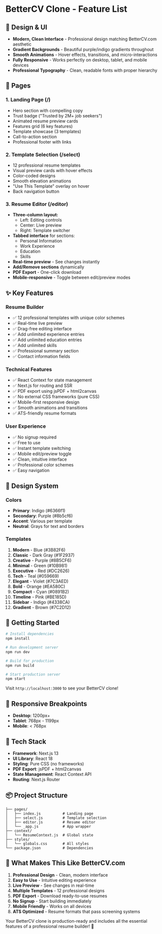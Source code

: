 # BetterCV Clone - Feature List

## 🎨 Design & UI
- **Modern, Clean Interface** - Professional design matching BetterCV.com aesthetic
- **Gradient Backgrounds** - Beautiful purple/indigo gradients throughout
- **Smooth Animations** - Hover effects, transitions, and micro-interactions
- **Fully Responsive** - Works perfectly on desktop, tablet, and mobile devices
- **Professional Typography** - Clean, readable fonts with proper hierarchy

## 📄 Pages

### 1. Landing Page (/)
- Hero section with compelling copy
- Trust badge ("Trusted by 2M+ job seekers")
- Animated resume preview cards
- Features grid (6 key features)
- Template showcase (3 templates)
- Call-to-action section
- Professional footer with links

### 2. Template Selection (/select)
- 12 professional resume templates
- Visual preview cards with hover effects
- Color-coded designs
- Smooth elevation animations
- "Use This Template" overlay on hover
- Back navigation button

### 3. Resume Editor (/editor)
- **Three-column layout:**
  - Left: Editing controls
  - Center: Live preview
  - Right: Template switcher
- **Tabbed interface** for sections:
  - Personal Information
  - Work Experience
  - Education
  - Skills
- **Real-time preview** - See changes instantly
- **Add/Remove sections** dynamically
- **PDF Export** - One-click download
- **Mobile-responsive** - Toggle between edit/preview modes

## ✨ Key Features

### Resume Builder
- ✅ 12 professional templates with unique color schemes
- ✅ Real-time live preview
- ✅ Drag-free editing interface
- ✅ Add unlimited experience entries
- ✅ Add unlimited education entries
- ✅ Add unlimited skills
- ✅ Professional summary section
- ✅ Contact information fields

### Technical Features
- ✅ React Context for state management
- ✅ Next.js for routing and SSR
- ✅ PDF export using jsPDF + html2canvas
- ✅ No external CSS frameworks (pure CSS)
- ✅ Mobile-first responsive design
- ✅ Smooth animations and transitions
- ✅ ATS-friendly resume formats

### User Experience
- ✅ No signup required
- ✅ Free to use
- ✅ Instant template switching
- ✅ Mobile edit/preview toggle
- ✅ Clean, intuitive interface
- ✅ Professional color schemes
- ✅ Easy navigation

## 🎨 Design System

### Colors
- **Primary**: Indigo (#6366f1)
- **Secondary**: Purple (#8b5cf6)
- **Accent**: Various per template
- **Neutral**: Grays for text and borders

### Templates
1. **Modern** - Blue (#3B82F6)
2. **Classic** - Dark Gray (#1F2937)
3. **Creative** - Purple (#8B5CF6)
4. **Minimal** - Green (#10B981)
5. **Executive** - Red (#DC2626)
6. **Tech** - Teal (#059669)
7. **Elegant** - Violet (#7C3AED)
8. **Bold** - Orange (#EA580C)
9. **Compact** - Cyan (#0891B2)
10. **Timeline** - Pink (#BE185D)
11. **Sidebar** - Indigo (#4338CA)
12. **Gradient** - Brown (#7C2D12)

## 🚀 Getting Started

```bash
# Install dependencies
npm install

# Run development server
npm run dev

# Build for production
npm run build

# Start production server
npm start
```

Visit `http://localhost:3000` to see your BetterCV clone!

## 📱 Responsive Breakpoints
- **Desktop**: 1200px+
- **Tablet**: 768px - 1199px
- **Mobile**: < 768px

## 🔧 Tech Stack
- **Framework**: Next.js 13
- **UI Library**: React 18
- **Styling**: Pure CSS (no frameworks)
- **PDF Export**: jsPDF + html2canvas
- **State Management**: React Context API
- **Routing**: Next.js Router

## 📦 Project Structure
```
├── pages/
│   ├── index.js          # Landing page
│   ├── select.js         # Template selection
│   ├── editor.js         # Resume editor
│   └── _app.js           # App wrapper
├── context/
│   └── ResumeContext.js  # Global state
├── styles/
│   └── globals.css       # All styles
└── package.json          # Dependencies
```

## 🎯 What Makes This Like BetterCV.com

1. **Professional Design** - Clean, modern interface
2. **Easy to Use** - Intuitive editing experience
3. **Live Preview** - See changes in real-time
4. **Multiple Templates** - 12 professional designs
5. **PDF Export** - Download ready-to-use resumes
6. **No Signup** - Start building immediately
7. **Mobile Friendly** - Works on all devices
8. **ATS Optimized** - Resume formats that pass screening systems

Your BetterCV clone is production-ready and includes all the essential features of a professional resume builder! 🎉

